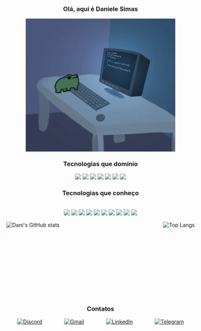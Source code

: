 <div align="center">
    <h3> Olá, aqui é Daniele Simas </h3>
    <img align="center" alt="Coding" width="400" src="gifs/programming-computer-frog.gif">

<br>

<h3 align="center">Tecnologias que domínio</h3>
  <p align="center">
   <img src="https://img.shields.io/badge/java-%23ED8B00.svg?style=for-the-badge&logo=openjdk&logoColor=white">  <img src="https://img.shields.io/badge/JavaScript-F7DF1E?style=for-the-badge&logo=javascript&logoColor=black"> <img src=https://img.shields.io/badge/node.js-6DA55F?style=for-the-badge&logo=node.js&logoColor=white>  <img src=https://img.shields.io/badge/git-%23F05033.svg?style=for-the-badge&logo=git&logoColor=white> <img src=https://img.shields.io/badge/MongoDB-%234ea94b.svg?style=for-the-badge&logo=mongodb&logoColor=white>
   <img src=https://img.shields.io/badge/python-3670A0?style=for-the-badge&logo=python&logoColor=ffdd54>
   <img src=https://img.shields.io/badge/unity-%23000000.svg?style=for-the-badge&logo=unity&logoColor=white>
   </p>
<h3 align="center">Tecnologias que conheço</h3>  <p align="center">
  <br>
  <img src=https://img.shields.io/badge/react-%2320232a.svg?style=for-the-badge&logo=react&logoColor=%2361DAFB>
  <img src=https://img.shields.io/badge/expo-1C1E24?style=for-the-badge&logo=expo&logoColor=#D04A37>
  <img src=https://img.shields.io/badge/typescript-%23007ACC.svg?style=for-the-badge&logo=typescript&logoColor=white>
  <img src=https://img.shields.io/badge/c%23-%23239120.svg?style=for-the-badge&logo=csharp&logoColor=white>
  <img src=https://img.shields.io/badge/css3-%231572B6.svg?style=for-the-badge&logo=css3&logoColor=white>
  <img src=https://img.shields.io/badge/html5-%23E34F26.svg?style=for-the-badge&logo=html5&logoColor=white>
  <img src=https://img.shields.io/badge/MySQL-00000F?style=for-the-badge&logo=mysql&logoColor=white>
  <img src=https://img.shields.io/badge/jira-%230A0FFF.svg?style=for-the-badge&logo=jira&logoColor=white>
  <img src=https://img.shields.io/badge/Postman-FF6C37?style=for-the-badge&logo=postman&logoColor=white>
  <img src=https://img.shields.io/badge/Kotlin-0095D5?&style=for-the-badge&logo=kotlin&logoColor=white>
  </p>


<div align="center">
    <div style="display: flex; justify-content: space-between;">
        <img height=200 src="https://github-readme-stats.vercel.app/api?username=danisimas&show_icons=true&theme=dark" alt="Dani's GitHub stats" />
        <img height=200 src="https://github-readme-stats.vercel.app/api/top-langs/?username=danisimas&layout=donut&theme=dark" alt="Top Langs" />
    </div>
</div>

<div align="center">
    <h3>Contatos</h3>
    <div style="display: flex; justify-content: space-around;">
        <a href="https://discord.com/channels/@strawberry09/" target="_blank"><img src="https://img.shields.io/badge/Discord-7289DA?style=for-the-badge&logo=discord&logoColor=white" alt="Discord" /></a>
        <a href="mailto:daniele.simas.25@gmail.com" target="_blank"><img src="https://img.shields.io/badge/Gmail-333333?style=for-the-badge&logo=gmail&logoColor=red" alt="Gmail" /></a>
        <a href="https://www.linkedin.com/in/danisimas/" target="_blank"><img src="https://img.shields.io/badge/LinkedIn-0077B5?style=for-the-badge&logo=linkedin&logoColor=white" alt="LinkedIn" /></a>
        <a href="https://t.me/dsimasg" target="_blank"><img src="https://img.shields.io/badge/Telegram-000?style=for-the-badge&logo=telegram&logoColor=2CA5E0" alt="Telegram" /></a>
    </div>
</div>
